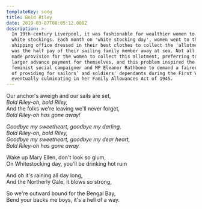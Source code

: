 ```yaml
---
templateKey: song
title: Bold Riley
date: 2019-03-07T08:05:12.000Z
description: >-
  In 19th-century Liverpool, it was fashionable for wealthier women to wear
  white stockings. Each month on 'white stocking day', women went to the
  shipping office dressed in their best clothes to collect the 'allotment' which
  was the half pay of their sailing family member away at sea. Not all sailors
  made provision for the women to collect this allotment, preferring to take a
  larger advance payment for themselves, and this problem inspired the Liverpool
  feminist social campaigner and MP Eleanor Rathbone to demand a fairer system
  of providing for sailors’ and soldiers' dependants during the First World War,
  eventually culminating in her Family Allowances Act of 1945.
---
```

Our anchor's aweigh and our sails are set,\
_Bold Riley-oh, bold Riley,_\
And the folks we're leaving we'll never forget,\
_Bold Riley-oh has gone away!_

_Goodbye my sweetheart, goodbye my darling,_\
_Bold Riley-oh, bold Riley,_\
_Goodbye my sweetheart, goodbye my dear heart,_\
_Bold Riley-oh has gone away._

Wake up Mary Ellen, don't look so glum,\
On Whitestocking day, you'll be drinking hot rum

And oh it's raining all day long,\
And the Northerly Gale, it blows so strong,

So we're outward bound for the Bengal Bay,\
Bend your backs me boys, it's a hell of a way.
